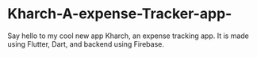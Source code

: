 # Kharch-A-expense-Tracker-app-
Say hello to my cool new app Kharch, an expense tracking app. It is made using Flutter, Dart, and backend using Firebase.
